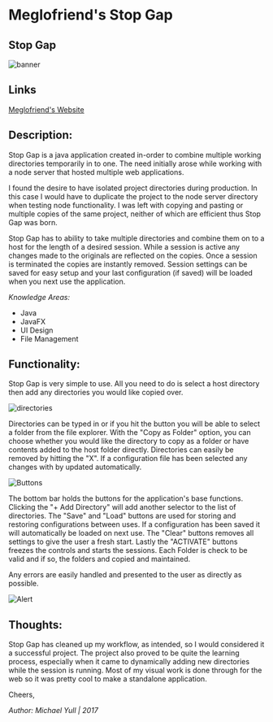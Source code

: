 # Meglofriend's Stop Gap

## Stop Gap
![banner](http://www.meglobot.com/blogimages/stopgapbanner1.png)

## Links
[Meglofriend's Website](http://www.meglobot.com)

## Description:

Stop Gap is a java application created in-order to combine multiple working directories temporarily in to one. The need initially arose while working with a node server that hosted multiple web applications.

I found the desire to have isolated project directories during production. In this case I would have to duplicate the project to the node server directory when testing node functionality. I was left with copying and pasting or multiple copies of the same project, neither of which are efficient thus Stop Gap was born. 

Stop Gap has to ability to take multiple directories and combine them on to a host for the length of a desired session. While a session is active any changes made to the originals are reflected on the copies. Once a session is terminated the copies are instantly removed. Session settings can be saved for easy setup and your last configuration (if saved) will be loaded when you next use the application. 

*Knowledge Areas:*
* Java
* JavaFX
* UI Design
* File Management

## Functionality: 

Stop Gap is very simple to use. All you need to do is select a host directory then add any directories you would like copied over.

![directories](http://www.meglobot.com/blogimages/stopgap2.png)

Directories can be typed in or if you hit the button you will be able to select a folder from the file explorer. With the "Copy as Folder" option, you can choose whether you would like the directory to copy as a folder or have contents added to the host folder directly. Directories can easily be removed by hitting the "X". If a configuration file has been selected any changes with by updated automatically.

![Buttons](http://www.meglobot.com/blogimages/stopgap3.png)

The bottom bar holds the buttons for the application's base functions. Clicking the "+ Add Directory" will add another selector to the list of directories. The "Save" and "Load" buttons are used for storing and restoring configurations between uses. If a configuration has been saved it will automatically be loaded on next use. The "Clear" buttons removes all settings to give the user a fresh start. Lastly the "ACTIVATE" buttons freezes the controls and starts the sessions. Each Folder is check to be valid and if so, the folders and copied and maintained.

Any errors are easily handled and presented to the user as directly as possible. 

![Alert](http://www.meglobot.com/blogimages/stopgap4.png)

## Thoughts:

Stop Gap has cleaned up my workflow, as intended, so I would considered it a successful project. The project also proved to be quite the learning process, especially when it came to dynamically adding new directories while the session is running. Most of my visual work is done through for the web so it was pretty cool to make a standalone application. 

Cheers,

*Author: Michael Yull | 2017* 